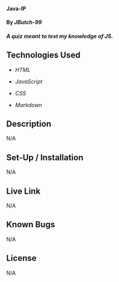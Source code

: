 #### Java-IP

#### By _**JButch-99**_

#### _A quiz meant to test my knowledge of JS._

## Technologies Used

* _HTML_

* _JavaScript_

* _CSS_

* _Markdown_

## Description

N/A

## Set-Up / Installation

N/A

## Live Link

N/A

## Known Bugs

N/A

## License

N/A

